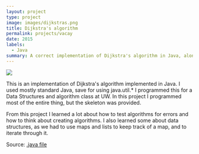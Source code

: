 ```yaml
---
layout: project
type: project
image: images/dijkstras.png
title: Dijkstra's algorithm
permalink: projects/vacay
date: 2015
labels:
  - Java
summary: A correct implementation of Dijkstra's algorithm in Java, along with a graph implementation
---
```


<img class="ui medium right floated rounded image" src="../images/dijkstras.png">

This is an implementation of Dijkstra's algorithm implemented in Java. I used mostly standard Java, save for using java.util.* 
I programmed this for a Data Structures and algorithm class at UW. In this project I programmed most of the entire thing, but the skeleton was provided.

From this project I learned a lot about how to test algorithms for errors and how to think about creating algorithms. I also learned some about data structures, as we had to use maps and lists to keep track of a map, and to iterate through it.
 
Source: <a href="projects/myGraph.java"><i class="large github icon"></i>.java file</a>
